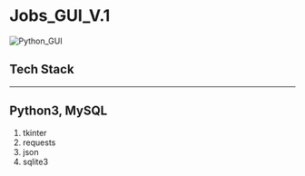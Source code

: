 # Jobs_GUI_V.1
![Python_GUI](https://user-images.githubusercontent.com/81664984/210266333-08ca8628-3065-45c5-b526-1f64c9e1178c.gif)
 ## Tech Stack
 ---
 Python3, MySQL
 ---
   1) tkinter
   2) requests 
   3) json
   4) sqlite3
